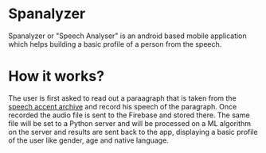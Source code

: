 # Spanalyzer
Spanalyzer or "Speech Analyser" is an android based mobile application which helps building a basic profile of a person from the speech.

# How it works?

The user is first asked to read out a paraagraph that is taken from the [speech accent archive](http://accent.gmu.edu/browse_language.php) and record his speech of the paragraph. Once recorded the audio file is sent to the Firebase and stored there. The same file will be set to  a Python server and will be processed on a ML algorithm on the server and results are sent back to the app, displaying a basic profile of the user like gender, age and native language.

